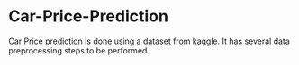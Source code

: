 # Car-Price-Prediction
Car Price prediction is done using a dataset from kaggle. It has several data preprocessing steps to be performed.
